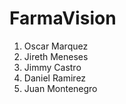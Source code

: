 # FarmaVision 

1. Oscar Marquez
2. Jireth Meneses
3. Jimmy Castro
4. Daniel Ramirez
5. Juan Montenegro

